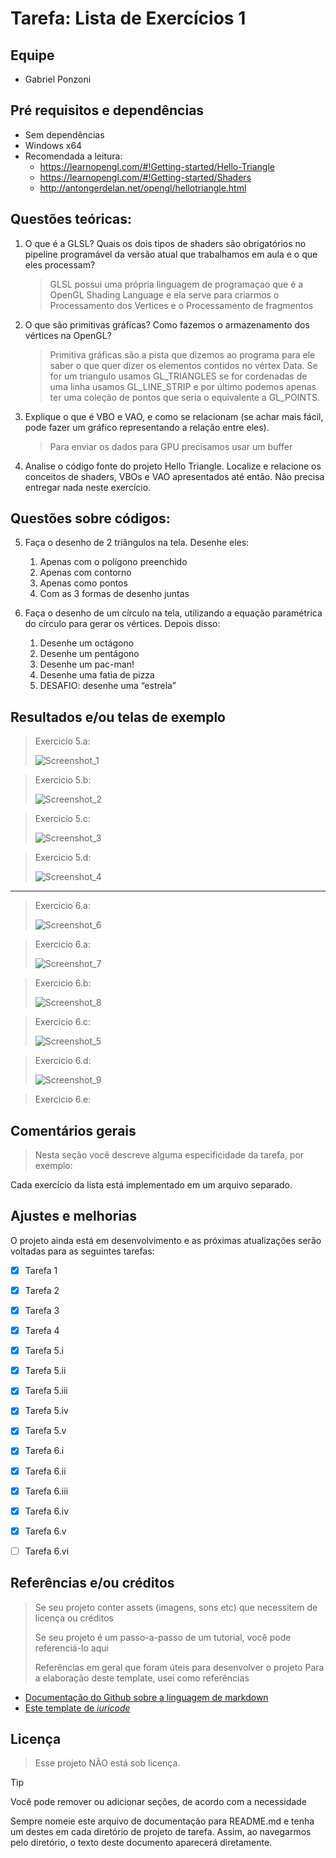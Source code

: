 # Tarefa: Lista de Exercícios 1

## Equipe
- Gabriel Ponzoni

## Pré requisitos e dependências

- Sem dependências
- Windows x64
- Recomendada a leitura: 
  - https://learnopengl.com/#!Getting-started/Hello-Triangle
  - https://learnopengl.com/#!Getting-started/Shaders
  - http://antongerdelan.net/opengl/hellotriangle.html

## Questões teóricas:

1. O que é a GLSL? Quais os dois tipos de shaders são obrigatórios no pipeline programável da versão atual que trabalhamos em aula e o que eles processam?  
    >GLSL possui uma própria linguagem de programaçao que é a OpenGL Shading Language e ela serve para criarmos o Processamento dos Vertices e o Processamento de fragmentos 
2. O que são primitivas gráficas? Como fazemos o armazenamento dos vértices na OpenGL? 
    >Primitiva gráficas são a pista que dizemos ao programa para ele saber o que quer dizer os elementos contidos no vértex Data. Se for um triangulo usamos GL_TRIANGLES se for cordenadas de uma linha usamos GL_LINE_STRIP e por último podemos apenas ter uma coleção de pontos que seria o equivalente a GL_POINTS.
3. Explique o que é VBO e VAO, e como se relacionam (se achar mais fácil, pode fazer um gráfico representando a relação entre eles).  
    >Para enviar os dados para GPU precisamos usar um buffer 
4. Analise o código fonte do projeto Hello Triangle. Localize e relacione os conceitos de 
shaders, VBOs e VAO apresentados até então. Não precisa entregar nada neste exercício. 

## Questões sobre códigos:
5. Faça o desenho de 2 triângulos na tela. Desenhe eles:
   1. Apenas com o polígono preenchido 
   2. Apenas com contorno 
   3. Apenas como pontos
   4. Com as 3 formas de desenho juntas

6. Faça o desenho de um círculo na tela, utilizando a equação paramétrica do círculo para gerar os vértices. Depois disso: 
   1. Desenhe um octágono
   2. Desenhe um pentágono
   3. Desenhe um pac-man!
   4. Desenhe uma fatia de pizza
   5. DESAFIO: desenhe uma “estrela”

## Resultados e/ou telas de exemplo

> Exercicio 5.a:
> 
> ![Screenshot_1](https://github.com/user-attachments/assets/a915c998-219d-4ce5-b479-c9bd073b29d8)
> 

> Exercicio 5.b:
> 
> ![Screenshot_2](https://github.com/user-attachments/assets/ac92a628-1db8-4a68-ba42-d0b90e9d537c)
>

> Exercicio 5.c:
> 
> ![Screenshot_3](https://github.com/user-attachments/assets/1ea245c4-4ac5-470a-af1f-246f7c9af504)
>

> Exercicio 5.d:
> 
> ![Screenshot_4](https://github.com/user-attachments/assets/e56d8c08-6c49-476e-8372-c18f3f29f69e)
>
---

> Exercicio 6.a:
> 
> ![Screenshot_6](https://github.com/user-attachments/assets/73fec4ec-be7c-4cbe-8251-cfe2ae44533b)


> Exercicio 6.a:
> 
> ![Screenshot_7](https://github.com/user-attachments/assets/2a62cfa8-f25b-4c09-8d92-05851b280932)



> Exercicio 6.b:
>
> ![Screenshot_8](https://github.com/user-attachments/assets/4d3f0bb2-bab2-455e-9ce5-16e0376f6649)


> Exercicio 6.c:
>
> ![Screenshot_5](https://github.com/user-attachments/assets/9acabf78-30ef-437a-8ad1-ef1197216c0f)


> Exercicio 6.d:
>
> ![Screenshot_9](https://github.com/user-attachments/assets/04284a38-48db-40f4-a3b4-455c45e58241)


> Exercicio 6.e:
> 


## Comentários gerais

> Nesta seção você descreve alguma especificidade da tarefa, por exemplo:

Cada exercício da lista está implementado em um arquivo separado.

## Ajustes e melhorias

O projeto ainda está em desenvolvimento e as próximas atualizações serão voltadas para as seguintes tarefas:

- [x] Tarefa 1
- [x] Tarefa 2
- [x] Tarefa 3
- [x] Tarefa 4
- [x] Tarefa 5.i
- [x] Tarefa 5.ii
- [x] Tarefa 5.iii
- [x] Tarefa 5.iv
- [x] Tarefa 5.v
- [x] Tarefa 6.i
- [x] Tarefa 6.ii
- [x] Tarefa 6.iii
- [x] Tarefa 6.iv
- [x] Tarefa 6.v
- [ ] Tarefa 6.vi


## Referências e/ou créditos
> Se seu projeto conter assets (imagens, sons etc) que necessitem de licença ou créditos
>
> Se seu projeto é um passo-a-passo de um tutorial, você pode referenciá-lo aqui
>
> Referências em geral que foram úteis para desenvolver o projeto
Para a elaboração deste template, usei como referências
 - [Documentação do Github sobre a linguagem de markdown](https://docs.github.com/en/get-started/writing-on-github/getting-started-with-writing-and-formatting-on-github/basic-writing-and-formatting-syntax)
 - [Este template de _iuricode_](https://github.com/iuricode/readme-template/blob/main/repositorio/exemplo-01.md)


## Licença

> Esse projeto NÃO está sob licença. 

> [!TIP]
> Você pode remover ou adicionar seções, de acordo com a necessidade
> 
> Sempre nomeie este arquivo de documentação para README.md e tenha um destes em cada diretório de projeto de tarefa. Assim, ao navegarmos pelo diretório, o texto deste documento aparecerá diretamente.
